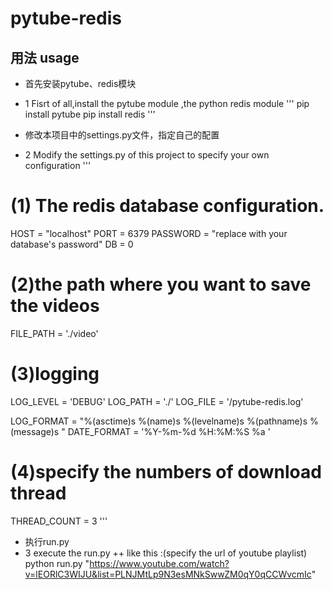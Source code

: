 ﻿# pytube-redis


## 用法 usage
+ 首先安装pytube、redis模块
+ 1 Fisrt of all,install the pytube module ,the python redis module
'''
pip install pytube
pip install redis
'''

+ 修改本项目中的settings.py文件，指定自己的配置
+ 2 Modify the settings.py of this project to specify your own configuration
'''
# (1) The redis database configuration.
HOST = "localhost"
PORT = 6379
PASSWORD = "replace with your database's password"
DB = 0

# (2)the path where you want to save the videos
FILE_PATH = './video'

# (3)logging
LOG_LEVEL = 'DEBUG'
LOG_PATH = './'
LOG_FILE = '/pytube-redis.log'

LOG_FORMAT = "%(asctime)s %(name)s %(levelname)s %(pathname)s %(message)s "
DATE_FORMAT = '%Y-%m-%d  %H:%M:%S %a '

# (4)specify the numbers of download thread
THREAD_COUNT = 3
'''

+ 执行run.py
+ 3 execute the run.py
++ like this :(specify the url of youtube playlist)
python run.py "https://www.youtube.com/watch?v=lEORlC3WIJU&list=PLNJMtLp9N3esMNkSwwZM0qY0qCCWvcmIc"






